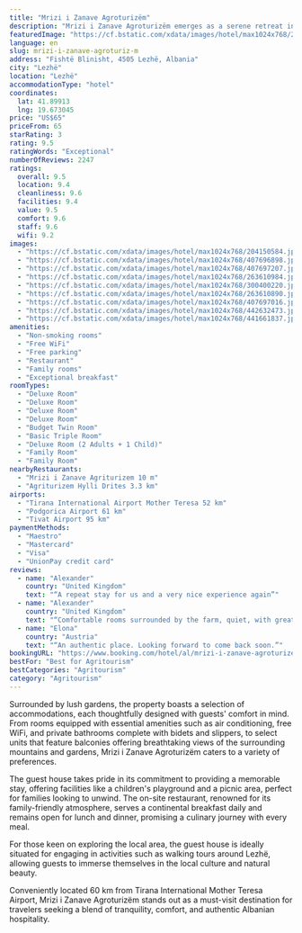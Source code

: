 ```yaml
---
title: "Mrizi i Zanave Agroturizëm"
description: "Mrizi i Zanave Agroturizëm emerges as a serene retreat in the heart of Lezhë, a mere stone's throw away from the historic Rozafa Castle Shkodra and the tranquil Lake Skadar, both within a 32 km radius."
featuredImage: "https://cf.bstatic.com/xdata/images/hotel/max1024x768/204150584.jpg?k=45ae9f220d636cfe3dd187c0b5621aa50bff34ec57bdb4940cbac5ce7ce3b5e3&o=&hp=1"
language: en
slug: mrizi-i-zanave-agroturiz-m
address: "Fishtë Blinisht, 4505 Lezhë, Albania"
city: "Lezhë"
location: "Lezhë"
accommodationType: "hotel"
coordinates:
  lat: 41.89913
  lng: 19.673045
price: "US$65"
priceFrom: 65
starRating: 3
rating: 9.5
ratingWords: "Exceptional"
numberOfReviews: 2247
ratings:
  overall: 9.5
  location: 9.4
  cleanliness: 9.6
  facilities: 9.4
  value: 9.5
  comfort: 9.6
  staff: 9.6
  wifi: 9.2
images:
  - "https://cf.bstatic.com/xdata/images/hotel/max1024x768/204150584.jpg?k=45ae9f220d636cfe3dd187c0b5621aa50bff34ec57bdb4940cbac5ce7ce3b5e3&o=&hp=1"
  - "https://cf.bstatic.com/xdata/images/hotel/max1024x768/407696898.jpg?k=3e6e281a80e873e043fcf5defebf7331aa5dc28bb4b3951938c766fa78c6731b&o=&hp=1"
  - "https://cf.bstatic.com/xdata/images/hotel/max1024x768/407697207.jpg?k=741d815f0945c76b1891c62302cd7266306dba1212cc928b2d10760a461d2ccc&o=&hp=1"
  - "https://cf.bstatic.com/xdata/images/hotel/max1024x768/263610984.jpg?k=2bcf370d5ab65933aba1f513e71e5b742a8660c9bb648044c56748c684754d3c&o=&hp=1"
  - "https://cf.bstatic.com/xdata/images/hotel/max1024x768/300400220.jpg?k=71f21a55da3b6d90b7c479f344af246f1e267de35d97a68bc4e73231a18f9391&o=&hp=1"
  - "https://cf.bstatic.com/xdata/images/hotel/max1024x768/263610890.jpg?k=0accf88b919a5494db4ad8eb4e848f9e5eededc14d71a4f55bfdf56a57a37897&o=&hp=1"
  - "https://cf.bstatic.com/xdata/images/hotel/max1024x768/407697016.jpg?k=f285fca74d9b089f212b2fde469b542d662ff5d17b2b5539f1cde9b6f9acbcec&o=&hp=1"
  - "https://cf.bstatic.com/xdata/images/hotel/max1024x768/442632473.jpg?k=4ef363a4e8c1f501b29a7e60d35885693f9d0cfb0c26d988fd04614ac8043a4b&o=&hp=1"
  - "https://cf.bstatic.com/xdata/images/hotel/max1024x768/441661837.jpg?k=72ffccd657d94acea87d90d869085bc0c6c57af170d0dfd65e2966e8e654505b&o=&hp=1"
amenities:
  - "Non-smoking rooms"
  - "Free WiFi"
  - "Free parking"
  - "Restaurant"
  - "Family rooms"
  - "Exceptional breakfast"
roomTypes:
  - "Deluxe Room"
  - "Deluxe Room"
  - "Deluxe Room"
  - "Deluxe Room"
  - "Budget Twin Room"
  - "Basic Triple Room"
  - "Deluxe Room (2 Adults + 1 Child)"
  - "Family Room"
  - "Family Room"
nearbyRestaurants:
  - "Mrizi i Zanave Agriturizem 10 m"
  - "Agriturizem Hylli Drites 3.3 km"
airports:
  - "Tirana International Airport Mother Teresa 52 km"
  - "Podgorica Airport 61 km"
  - "Tivat Airport 95 km"
paymentMethods:
  - "Maestro"
  - "Mastercard"
  - "Visa"
  - "UnionPay credit card"
reviews:
  - name: "Alexander"
    country: "United Kingdom"
    text: "“A repeat stay for us and a very nice experience again”"
  - name: "Alexander"
    country: "United Kingdom"
    text: "“Comfortable rooms surrounded by the farm, quiet, with great dinners and breakfasts -- a repeat stay for us.”"
  - name: "Elona"
    country: "Austria"
    text: "“An authentic place. Looking forward to come back soon.”"
bookingURL: "https://www.booking.com/hotel/al/mrizi-i-zanave-agroturizem.en-gb.html?aid=8035640"
bestFor: "Best for Agritourism"
bestCategories: "Agritourism"
category: "Agritourism"
---
```


Surrounded by lush gardens, the property boasts a selection of accommodations, each thoughtfully designed with guests' comfort in mind. From rooms equipped with essential amenities such as air conditioning, free WiFi, and private bathrooms complete with bidets and slippers, to select units that feature balconies offering breathtaking views of the surrounding mountains and gardens, Mrizi i Zanave Agroturizëm caters to a variety of preferences.

The guest house takes pride in its commitment to providing a memorable stay, offering facilities like a children's playground and a picnic area, perfect for families looking to unwind. The on-site restaurant, renowned for its family-friendly atmosphere, serves a continental breakfast daily and remains open for lunch and dinner, promising a culinary journey with every meal.

For those keen on exploring the local area, the guest house is ideally situated for engaging in activities such as walking tours around Lezhë, allowing guests to immerse themselves in the local culture and natural beauty.

Conveniently located 60 km from Tirana International Mother Teresa Airport, Mrizi i Zanave Agroturizëm stands out as a must-visit destination for travelers seeking a blend of tranquility, comfort, and authentic Albanian hospitality.